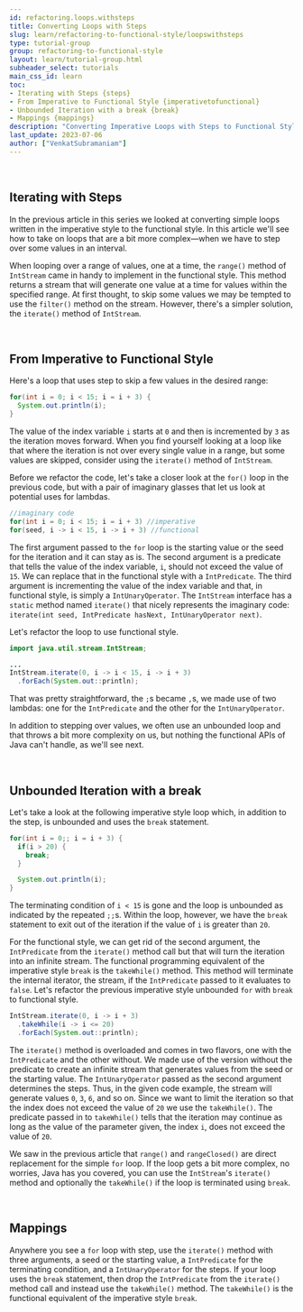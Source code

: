 ```yaml
---
id: refactoring.loops.withsteps
title: Converting Loops with Steps
slug: learn/refactoring-to-functional-style/loopswithsteps
type: tutorial-group
group: refactoring-to-functional-style
layout: learn/tutorial-group.html
subheader_select: tutorials
main_css_id: learn
toc:
- Iterating with Steps {steps}
- From Imperative to Functional Style {imperativetofunctional}
- Unbounded Iteration with a break {break}
- Mappings {mappings}
description: "Converting Imperative Loops with Steps to Functional Style."
last_update: 2023-07-06
author: ["VenkatSubramaniam"]
---
```


<a id="steps">&nbsp;</a>
## Iterating with Steps

In the previous article in this series we looked at converting simple loops written in the imperative style to the functional style. In this article we'll see how to take on loops that are a bit more complex&mdash;when we have to step over some values in an interval.

When looping over a range of values, one at a time, the `range()` method of `IntStream` came in handy to implement in the functional style. This method returns a stream that will generate one value at a time for values within the specified range. At first thought, to skip some values we may be tempted to use the `filter()` method on the stream. However, there's a simpler solution, the `iterate()` method of `IntStream`.

<a id="imperativetofunctional">&nbsp;</a>
## From Imperative to Functional Style

Here's a loop that uses step to skip a few values in the desired range:

```java
for(int i = 0; i < 15; i = i + 3) {
  System.out.println(i);
}
```

The value of the index variable `i` starts at `0` and then is incremented by `3` as the iteration moves forward. When you find yourself looking at a loop like that where the iteration is not over every single value in a range, but some values are skipped, consider using the `iterate()` method of `IntStream`.

Before we refactor the code, let's take a closer look at the `for()` loop in the previous code, but with a pair of imaginary glasses that let us look at potential uses for lambdas.

```java
//imaginary code
for(int i = 0; i < 15; i = i + 3) //imperative
for(seed, i -> i < 15, i -> i + 3) //functional
```

The first argument passed to the `for` loop is the starting value or the seed for the iteration and it can stay as is. The second argument is a predicate that tells the value of the index variable, `i`, should not exceed the value of `15`. We can replace that in the functional style with a `IntPredicate`. The third argument is incrementing the value of the index variable and that, in functional style, is simply a `IntUnaryOperator`. The `IntStream` interface has a `static` method named `iterate()` that nicely represents the imaginary code: `iterate(int seed, IntPredicate hasNext, IntUnaryOperator next)`.

Let's refactor the loop to use functional style.

```java
import java.util.stream.IntStream;

...
IntStream.iterate(0, i -> i < 15, i -> i + 3)
  .forEach(System.out::println);
```

That was pretty straightforward, the `;`s became `,`s, we made use of two lambdas: one for the `IntPredicate` and the other for the `IntUnaryOperator`.

In addition to stepping over values, we often use an unbounded loop and that throws a bit more complexity on us, but nothing the functional APIs of Java can't handle, as we'll see next.

<a id="break">&nbsp;</a>
## Unbounded Iteration with a break 

Let's take a look at the following imperative style loop which, in addition to the step, is unbounded and uses the `break` statement.

```java
for(int i = 0;; i = i + 3) {
  if(i > 20) {
    break;
  }

  System.out.println(i);
}
```

The terminating condition of `i < 15` is gone and the loop is unbounded as indicated by the repeated `;;`s. Within the loop, however, we have the `break` statement to exit out of the iteration if the value of `i` is greater than `20`.

For the functional style, we can get rid of the second argument, the `IntPredicate` from the `iterate()` method call but that will turn the iteration into an infinite stream. The functional programming equivalent of the imperative style `break` is the `takeWhile()` method. This method will terminate the internal iterator, the stream, if the `IntPredicate` passed to it evaluates to `false`. Let's refactor the previous imperative style unbounded `for` with `break` to functional style.

```java
IntStream.iterate(0, i -> i + 3)
  .takeWhile(i -> i <= 20)
  .forEach(System.out::println);
```

The `iterate()` method is overloaded and comes in two flavors, one with the `IntPredicate` and the other without. We made use of the version without the predicate to create an infinite stream that generates values from the seed or the starting value. The `IntUnaryOperator` passed as the second argument determines the steps. Thus, in the given code example, the stream will generate values `0`, `3`, `6`, and so on. Since we want to limit the iteration so that the index does not exceed the value of `20` we use the `takeWhile()`. The predicate passed in to `takeWhile()` tells that the iteration may continue as long as the value of the parameter given, the index `i`, does not exceed the value of `20`.

We saw in the previous article that `range()` and `rangeClosed()` are direct replacement for the simple `for` loop. If the loop gets a bit more complex, no worries, Java has you covered, you can use the `IntStream`'s `iterate()` method and optionally the `takeWhile()` if the loop is terminated using `break`.

<a id="mappings">&nbsp;</a>
## Mappings

Anywhere you see a `for` loop with step, use the `iterate()` method with three arguments, a seed or the starting value, a `IntPredicate` for the terminating condition, and a `IntUnaryOperator` for the steps. If your loop uses the `break` statement, then drop the `IntPredicate` from the `iterate()` method call and instead use the `takeWhile()` method. The `takeWhile()` is the functional equivalent of the imperative style `break`.

